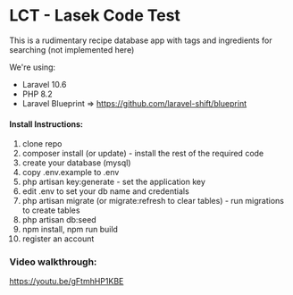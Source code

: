 # LCT - Lasek Code Test

This is a rudimentary recipe database app with tags and ingredients for searching (not implemented here)

We're using:

* Laravel 10.6
* PHP 8.2
* Laravel Blueprint => https://github.com/laravel-shift/blueprint

#### Install Instructions:

1) clone repo
2) composer install (or update) - install the rest of the required code
3) create your database (mysql)
4) copy .env.example to .env
5) php artisan key:generate - set the application key 
6) edit .env to set your db name and credentials
7) php artisan migrate (or migrate:refresh to clear tables) - run migrations to create tables
8) php artisan db:seed
9) npm install, npm run build
10) register an account

### Video walkthrough:
https://youtu.be/gFtmhHP1KBE
